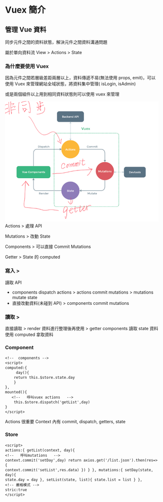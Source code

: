 # Vuex 簡介

## 管理 Vue 資料

同步元件之間的資料狀態，解決元件之間資料溝通問題

屬於單向資料流 View > Actions > State

### 為什麼要使用 Vuex

因為元件之間若層級差距兩層以上，資料傳遞不易(無法使用 props, emit)，可以使用 Vuex 來管理網站全域狀態，將資料集中管理( isLogin, isAdmin)

或是兩個組件以上用到相同資料狀態則可以使用 vuex 來管理

<!-- ![Vuex 狀態](https://cdn-images-1.medium.com/max/1200/1*vmhxmp5jRp-4Rtfh3skrgQ.png) -->

![vuex img](../assets/images/vuex.png)
Actions > 處理 API

Mutations > 改動 State

Components > 可以直接 Commit Mutations

Getter > State 的 computed

### 寫入 >

讀取 API

- components dispatch actions > actions commit mutations > mutations mutate state
- 直接改動資料(未碰到 API) > components commit mutations

### 讀取 >

直接讀取 > render
資料進行整理後再使用 > getter
components 讀取 state 資料
使用 computed 拿取資料

### Component

```vue
<!--  components -->
<script>
computed:{
     day(){
    return this.$store.state.day
    }
},
mounted(){
   <!--   呼叫vuex actions   -->
    this.$store.dispatch('getList',day)
}
</script>
```

Actions 很重要
Context 內有 commit, dispatch, getters, state

### Store

```vue
<script>
actions:{ getList(context, day){
<!--   呼叫mutations   -->
context.commit('setDay',day) return axios.get('/list.json').then(res=>{
context.commit('setList',res.data) }) } }, mutations:{ setDay(state, day){
state.day = day }, setList(state, list){ state.list = list } },
<!-- 嚴格模式 -->
stric:true
</script>
```
